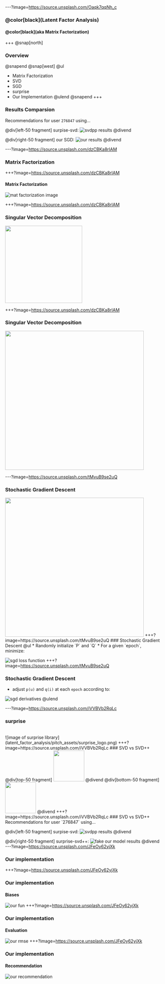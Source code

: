 ---?image=https://source.unsplash.com/Oaqk7qqNh_c
<!-- Welcome stack
_       __     __                                  __             __  
| |     / /__  / /________  ____ ___  ___     _____/ /_____ ______/ /__
| | /| / / _ \/ / ___/ __ \/ __ `__ \/ _ \   / ___/ __/ __ `/ ___/ //_/
| |/ |/ /  __/ / /__/ /_/ / / / / / /  __/  (__  ) /_/ /_/ / /__/ ,<   
|__/|__/\___/_/\___/\____/_/ /_/ /_/\___/  /____/\__/\__,_/\___/_/|_|  

-->
### @color[black](Latent Factor Analysis)
#### @color[black](aka Matrix Factorization)
+++
@snap[north]
### Overview
@snapend
@snap[west]
@ul
* Matrix Factorization
* SVD
* SGD
* surprise
* Our Implementation
@ulend
@snapend
+++
### Results Comparsion
Recommendations for user `276847` using...

@div[left-50 fragment]
surpise-svd:
![svdpp results](latent_factor_analysis/pitch_assets/svdpp_recommend.png)
@divend

@div[right-50 fragment]
our SGD:
![our results](latent_factor_analysis/pitch_assets/our_recommendation.png)
@divend

---?image=https://source.unsplash.com/dzCBKa8rIAM
<!-- Matrix Factorization


    __  ___      __       _         ______           __             _             __  _           
   /  |/  /___ _/ /______(_)  __   / ____/___ ______/ /_____  _____(_)___  ____ _/ /_(_)___  ____
  / /|_/ / __ `/ __/ ___/ / |/_/  / /_  / __ `/ ___/ __/ __ \/ ___/ /_  / / __ `/ __/ / __ \/ __ \
 / /  / / /_/ / /_/ /  / />  <   / __/ / /_/ / /__/ /_/ /_/ / /  / / / /_/ /_/ / /_/ / /_/ / / / /
/_/  /_/\__,_/\__/_/  /_/_/|_|  /_/    \__,_/\___/\__/\____/_/  /_/ /___/\__,_/\__/_/\____/_/ /_/



-->
### Matrix Factorization
+++?image=https://source.unsplash.com/dzCBKa8rIAM
#### Matrix Factorization
![mat factorization image](https://cdn-images-1.medium.com/max/1075/1*2i-GJO7JX0Yz6498jUvhEg.png)

+++?image=https://source.unsplash.com/dzCBKa8rIAM
### Singular Vector Decomposition
<img src='https://hadrienj.github.io/assets/images/2.8/singular-value-decomposition.png' height = '250' />

+++?image=https://source.unsplash.com/dzCBKa8rIAM
### Singular Vector Decomposition
<img src='https://research.fb.com/wp-content/uploads/2016/11/post00049_image0001.png' height = '450' />

---?image=https://source.unsplash.com/tMvuB9se2uQ
<!-- SGD stack


   _____ __________
  / ___// ____/ __ \
  \__ \/ / __/ / / /
 ___/ / /_/ / /_/ /
/____/\____/_____/  


-->
### Stochastic Gradient Descent

<img src='https://cdn-images-1.medium.com/max/800/1*Sa5kGcZIVNTLjrI8P-YsSQ.gif' width='450' />
+++?image=https://source.unsplash.com/tMvuB9se2uQ
### Stochastic Gradient Descent
@ul
* Randomly initialize `P` and `Q`
* For a given `epoch`, minimize:  

![sgd loss function](latent_factor_analysis/pitch_assets/sgd_lossfun.png)
+++?image=https://source.unsplash.com/tMvuB9se2uQ
### Stochastic Gradient Descent
* adjust `p(u)` and `q(i)` at each `epoch` according to:  

![sgd derivatives](latent_factor_analysis/pitch_assets/sgd_derivatives.png)
@ulend

---?image=https://source.unsplash.com/iVVBVb2RqLc
<!-- Surprise Stack


                               _         
   _______  ___________  _____(_)_______
  / ___/ / / / ___/ __ \/ ___/ / ___/ _ \
 (__  ) /_/ / /  / /_/ / /  / (__  )  __/
/____/\__,_/_/  / .___/_/  /_/____/\___/
               /_/                       

-->
### surprise
<br />
![image of surprise library](latent_factor_analysis/pitch_assets/surprise_logo.png)
+++?image=https://source.unsplash.com/iVVBVb2RqLc
### SVD vs SVD++
@div[top-50 fragment]
<img src='https://github.com/ohjho/recommendation_system/raw/master/latent_factor_analysis/pitch_assets/svd_rmse.png' height = '100' />
@divend
@div[bottom-50 fragment]
<img src='https://github.com/ohjho/recommendation_system/raw/master/latent_factor_analysis/pitch_assets/svdpp_rmse.png' height = '100' />
@divend
+++?image=https://source.unsplash.com/iVVBVb2RqLc
### SVD vs SVD++
Recommendations for user `276847` using...

@div[left-50 fragment]
surpise-svd:
![svdpp results](latent_factor_analysis/pitch_assets/svdpp_recommend.png)
@divend

@div[right-50 fragment]
surprise-svd++:
![fake our model results](latent_factor_analysis/pitch_assets/svd_recommend.png)
@divend
---?image=https://source.unsplash.com/JFeOy62yjXk
<!-- Our Implementation Stack


   ____                ____                __                          __        __  _           
  / __ \__  _______   /  _/___ ___  ____  / /__  ____ ___  ___  ____  / /_____ _/ /_(_)___  ____
 / / / / / / / ___/   / // __ `__ \/ __ \/ / _ \/ __ `__ \/ _ \/ __ \/ __/ __ `/ __/ / __ \/ __ \
/ /_/ / /_/ / /     _/ // / / / / / /_/ / /  __/ / / / / /  __/ / / / /_/ /_/ / /_/ / /_/ / / / /
\____/\__,_/_/     /___/_/ /_/ /_/ .___/_/\___/_/ /_/ /_/\___/_/ /_/\__/\__,_/\__/_/\____/_/ /_/
                                /_/                                                              

-->
### Our implementation
+++?image=https://source.unsplash.com/JFeOy62yjXk
### Our implementation
#### Biases
![our fun](latent_factor_analysis/pitch_assets/our_math.png)
+++?image=https://source.unsplash.com/JFeOy62yjXk
### Our implementation
#### Evaluation
![our rmse](latent_factor_analysis/pitch_assets/our_rmse.png)
+++?image=https://source.unsplash.com/JFeOy62yjXk
### Our implementation
#### Recommendation
![our recommendation](latent_factor_analysis/pitch_assets/our_recommendation.png)
